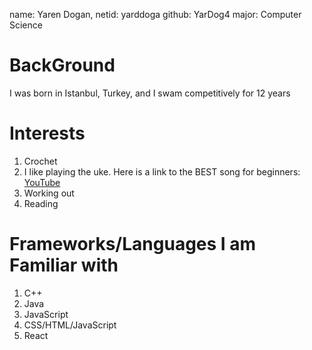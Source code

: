 name: Yaren Dogan, 
netid: yarddoga
github: YarDog4
major: Computer Science
# BackGround
I was born in Istanbul, Turkey, and I swam competitively for 12 years
# Interests
1. Crochet
2. I like playing the uke. Here is a link to the BEST song for beginners: [YouTube](https://www.youtube.com/watch?v=eBGIQ7ZuuiU)
3. Working out
4. Reading
# Frameworks/Languages I am Familiar with
1. C++
2. Java
3. JavaScript
4. CSS/HTML/JavaScript
5. React